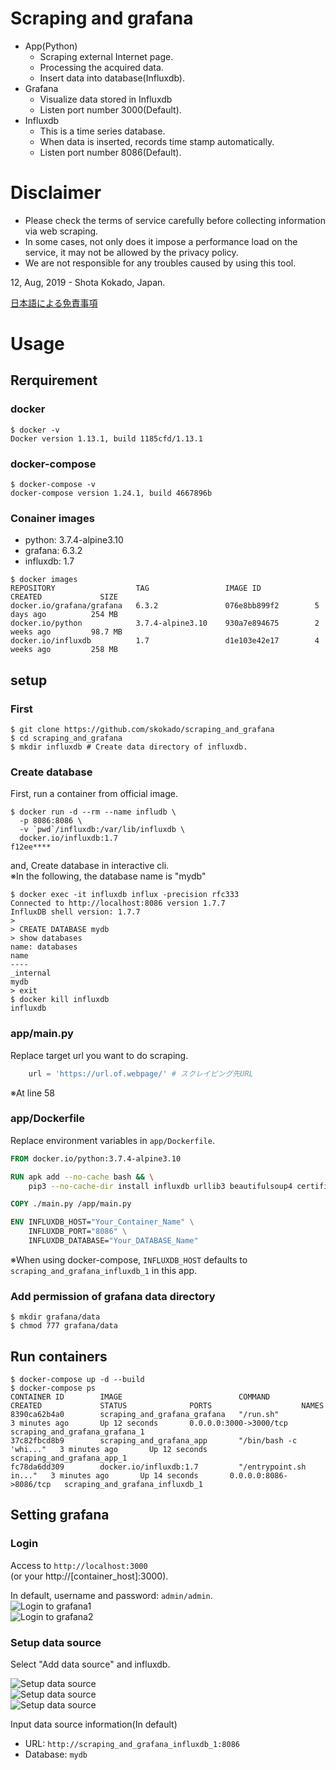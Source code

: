 # Scraping and grafana

- App(Python)
  - Scraping external Internet page.
  - Processing the acquired data.
  - Insert data into database(Influxdb).
- Grafana
  - Visualize data stored in Influxdb
  - Listen port number 3000(Default).
- Influxdb
  - This is a time series database.
  - When data is inserted, records time stamp automatically.
  - Listen port number 8086(Default).

# Disclaimer

- Please check the terms of service carefully before collecting information via web scraping.
- In some cases, not only does it impose a performance load on the service, it may not be allowed by the privacy policy.
- We are not responsible for any troubles caused by using this tool.

12, Aug, 2019 - Shota Kokado, Japan.

[日本語による免責事項](doc/ja_disclaimer.md)

# Usage

## Rerquirement

### docker
```
$ docker -v
Docker version 1.13.1, build 1185cfd/1.13.1
```

### docker-compose
```shell
$ docker-compose -v
docker-compose version 1.24.1, build 4667896b
```

### Conainer images
- python: 3.7.4-alpine3.10
- grafana: 6.3.2
- influxdb: 1.7
```shell
$ docker images
REPOSITORY                  TAG                 IMAGE ID            CREATED             SIZE
docker.io/grafana/grafana   6.3.2               076e8bb899f2        5 days ago          254 MB
docker.io/python            3.7.4-alpine3.10    930a7e894675        2 weeks ago         98.7 MB
docker.io/influxdb          1.7                 d1e103e42e17        4 weeks ago         258 MB
```

## setup

### First

```shell
$ git clone https://github.com/skokado/scraping_and_grafana
$ cd scraping_and_grafana
$ mkdir influxdb # Create data directory of influxdb.
```

### Create database

First, run a container from official image.

```shell
$ docker run -d --rm --name infludb \
  -p 8086:8086 \
  -v `pwd`/influxdb:/var/lib/influxdb \
  docker.io/influxdb:1.7
f12ee****
```
and, Create database in interactive cli.<br>
※In the following, the database name is "mydb"
```shell
$ docker exec -it influxdb influx -precision rfc333
Connected to http://localhost:8086 version 1.7.7
InfluxDB shell version: 1.7.7
>
> CREATE DATABASE mydb
> show databases
name: databases
name
----
_internal
mydb
> exit
$ docker kill influxdb
influxdb
```

### app/main.py

Replace target url you want to do scraping.
```python
    url = 'https://url.of.webpage/' # スクレイピング先URL
```
※At line 58

### app/Dockerfile
Replace environment variables in `app/Dockerfile`.
```Dockerfile
FROM docker.io/python:3.7.4-alpine3.10

RUN apk add --no-cache bash && \
    pip3 --no-cache-dir install influxdb urllib3 beautifulsoup4 certifi

COPY ./main.py /app/main.py

ENV INFLUXDB_HOST="Your_Container_Name" \
    INFLUXDB_PORT="8086" \
    INFLUXDB_DATABASE="Your_DATABASE_Name"
```
※When using docker-compose, `INFLUXDB_HOST` defaults to `scraping_and_grafana_influxdb_1` in this app.

### Add permission of grafana data directory

```shell
$ mkdir grafana/data
$ chmod 777 grafana/data
```

## Run containers

```shell
$ docker-compose up -d --build
$ docker-compose ps
CONTAINER ID        IMAGE                          COMMAND                  CREATED             STATUS              PORTS                    NAMES
8390ca62b4a0        scraping_and_grafana_grafana   "/run.sh"                3 minutes ago       Up 12 seconds       0.0.0.0:3000->3000/tcp   scraping_and_grafana_grafana_1
37c82fbcd8b9        scraping_and_grafana_app       "/bin/bash -c 'whi..."   3 minutes ago       Up 12 seconds                                scraping_and_grafana_app_1
fc78da6dd309        docker.io/influxdb:1.7         "/entrypoint.sh in..."   3 minutes ago       Up 14 seconds       0.0.0.0:8086->8086/tcp   scraping_and_grafana_influxdb_1
```

## Setting grafana

### Login
Access to `http://localhost:3000`<br>
(or your http://[container_host]:3000).

In default, username and password: `admin/admin`.
<br>
![Login to grafana1](doc/grafana1.png "Login")<br>
![Login to grafana2](doc/grafana2.png "Login")

### Setup data source

Select "Add data source" and influxdb.

![Setup data source](doc/grafana3.png "setup1")<br>
![Setup data source](doc/grafana4.png "setup1")<br>
![Setup data source](doc/grafana5.png "setup1")<br>

Input data source information(In default)
- URL: `http://scraping_and_grafana_influxdb_1:8086`
- Database: `mydb`
